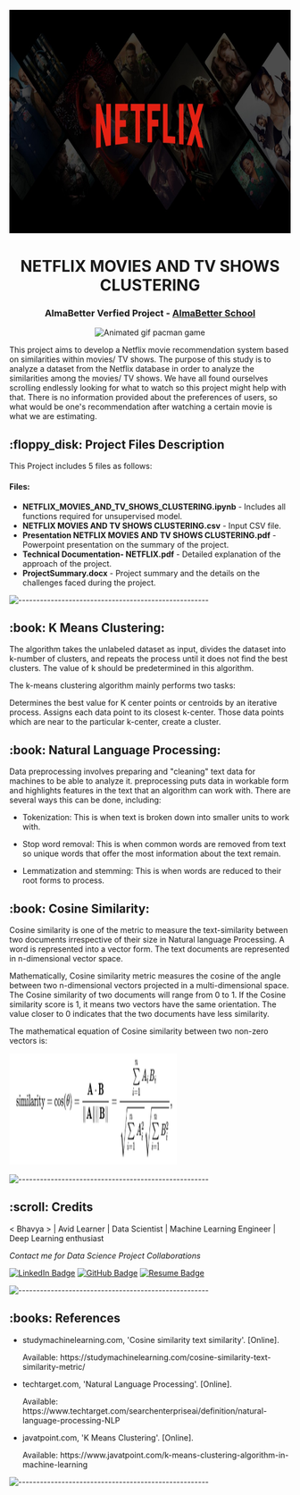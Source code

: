 <p align="center"> 
  <img src="netflix.jpg" alt="Email Logo.png" width="800px" height="400px">
</p>
<h1 align="center"> NETFLIX MOVIES AND TV SHOWS CLUSTERING </h1>
<h3 align="center"> AlmaBetter Verfied Project - <a href="https://www.almabetter.com/"> AlmaBetter School </a> </h5>

<p align="center"> 
<img src="gif/spam detector.gif" alt="Animated gif pacman game" height="382px">
</p>

<p>This project aims to develop a Netflix movie recommendation system based on similarities within movies/ TV shows. The purpose of this 
study is to analyze a dataset from the Netflix database in order to analyze the similarities among the movies/ TV shows. We have all found 
ourselves scrolling endlessly looking for what to watch so this project might help with that. There is no information provided about the 
preferences of users, so what would be one's recommendation after watching a certain movie is what we are estimating.</p>

<h2> :floppy_disk: Project Files Description</h2>

<p>This Project includes 5 files as follows:</p>
<h4>Files:</h4>
<ul>
  <li><b>NETFLIX_MOVIES_AND_TV_SHOWS_CLUSTERING.ipynb</b> - Includes all functions required for unsupervised model.</li>
  <li><b>NETFLIX MOVIES AND TV SHOWS CLUSTERING.csv</b> - Input CSV file.</li>
  <li><b>Presentation NETFLIX MOVIES AND TV SHOWS CLUSTERING.pdf</b> - Powerpoint presentation on the summary of the project.</li>
  <li><b>Technical Documentation- NETFLIX.pdf</b> - Detailed explanation of the approach of the project.</li>
  <li><b>ProjectSummary.docx</b> - Project summary and the details on the challenges faced during the project. </li>
</ul>

![-----------------------------------------------------](https://raw.githubusercontent.com/andreasbm/readme/master/assets/lines/rainbow.png)

<h2> :book: K Means Clustering:</h2>

<p>The algorithm takes the unlabeled dataset as input, divides the dataset into k-number of clusters, and repeats the process until it does not find the best clusters. The value of k should be predetermined in this algorithm.

The k-means clustering algorithm mainly performs two tasks:

Determines the best value for K center points or centroids by an iterative process.
Assigns each data point to its closest k-center. Those data points which are near to the particular k-center, create a cluster. </p>

<h2> :book: Natural Language Processing:</h2>

<p>Data preprocessing involves preparing and "cleaning" text data for machines to be able to analyze it. preprocessing puts data in workable form and highlights features in the text that an algorithm can work with. There are several ways this can be done, including:

* Tokenization: This is when text is broken down into smaller units to work with.

* Stop word removal: This is when common words are removed from text so unique words that offer the most information about the text remain.

* Lemmatization and stemming: This is when words are reduced to their root forms to process.</p>

<h2> :book: Cosine Similarity:</h2>

<p>Cosine similarity is one of the metric to measure the text-similarity between two documents irrespective of their size in Natural language Processing. A word is represented into a vector form. The text documents are represented in n-dimensional vector space.

Mathematically, Cosine similarity metric measures the cosine of the angle between two n-dimensional vectors projected in a multi-dimensional space. The Cosine similarity of two documents will range from 0 to 1. If the Cosine similarity score is 1, it means two vectors have the same orientation. The value closer to 0 indicates that the two documents have less similarity.

The mathematical equation of Cosine similarity between two non-zero vectors is:

<img src="cosine similarity.JPG" alt="Email Logo.png" width="300px" height="200px">

 </p>

![-----------------------------------------------------](https://raw.githubusercontent.com/andreasbm/readme/master/assets/lines/rainbow.png)

<!-- CREDITS -->
<h2 id="credits"> :scroll: Credits</h2>

< Bhavya > | Avid Learner | Data Scientist | Machine Learning Engineer | Deep Learning enthusiast

<p> <i> Contact me for Data Science Project Collaborations</i></p>


[![LinkedIn Badge](https://img.shields.io/badge/LinkedIn-0077B5?style=for-the-badge&logo=linkedin&logoColor=white)](https://www.linkedin.com/in/bhavya-reddy-sudo/)
[![GitHub Badge](https://img.shields.io/badge/GitHub-100000?style=for-the-badge&logo=github&logoColor=white)](https://github.com/bhavya-v-sudo/Bike-Sharing-Demand-Prediction)
[![Resume Badge](https://img.shields.io/badge/resume-0077B5?style=for-the-badge&logo=resume&logoColor=white)](https://drive.google.com/file/d/1Gw4yeLSWMvqIGMk0_zRv8CqwLk9lIIL9/view?usp=share_link)


![-----------------------------------------------------](https://raw.githubusercontent.com/andreasbm/readme/master/assets/lines/rainbow.png)
<h2> :books: References</h2>
<ul>
  <li><p>studymachinelearning.com, 'Cosine similarity text similarity'. [Online].</p>
      <p>Available: https://studymachinelearning.com/cosine-similarity-text-similarity-metric/</p>
  </li>
  <li><p>techtarget.com, 'Natural Language Processing'. [Online].</p>
      <p>Available: https://www.techtarget.com/searchenterpriseai/definition/natural-language-processing-NLP</p>
  </li>
  <li><p>javatpoint.com, 'K Means Clustering'. [Online].</p>
      <p>Available: https://www.javatpoint.com/k-means-clustering-algorithm-in-machine-learning</p>

</ul>

![-----------------------------------------------------](https://raw.githubusercontent.com/andreasbm/readme/master/assets/lines/rainbow.png)

